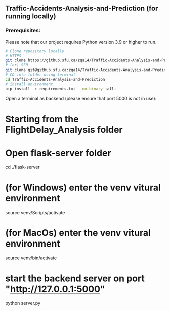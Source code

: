 ## Traffic-Accidents-Analysis-and-Prediction (for running locally)

### Prerequisites:

Please note that our project requires Python version 3.9 or higher to run.

```bash
# Clone repository locally
# HTTPS
git clone https://github.sfu.ca/zqa14/Traffic-Accidents-Analysis-and-Prediction.git
# (or) SSH
git clone git@github.sfu.ca:zqa14/Traffic-Accidents-Analysis-and-Prediction.git
# CD into folder using terminal
cd Traffic-Accidents-Analysis-and-Prediction
# install environment
pip install -r requirements.txt --no-binary :all:
```

Open a terminal as backend (please ensure that port 5000 is not in use):

# Starting from the FlightDelay_Analysis folder

# Open flask-server folder

cd ./flask-server

# (for Windows) enter the venv vitural environment

source venv/Scripts/activate

# (for MacOs) enter the venv vitural environment

source venv/bin/activate

# start the backend server on port "http://127.0.0.1:5000"

python server.py
